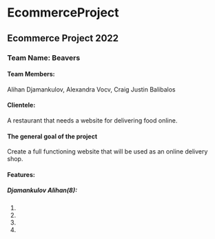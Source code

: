 # EcommerceProject
## Ecommerce Project 2022
### Team Name: Beavers
#### Team Members:
Alihan Djamankulov,
Alexandra Vocv,
Craig Justin Balibalos

#### Clientele: 
A restaurant that needs a website for delivering food online.

#### The general goal of the project
Create a full functioning website that will be used as an online delivery shop. 

#### Features:
##### Djamankulov Alihan(8):
1.
1.
1.
1.
